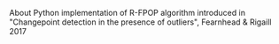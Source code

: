 About
Python implementation of R-FPOP algorithm introduced in "Changepoint detection in the presence of outliers", Fearnhead & Rigaill 2017
